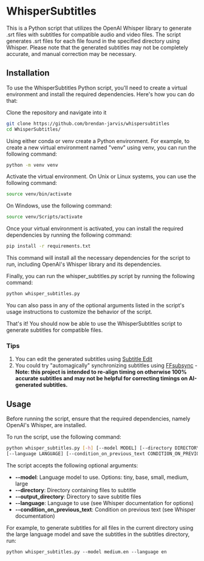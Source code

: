 # WhisperSubtitles

This is a Python script that utilizes the OpenAI Whisper library to generate .srt files with subtitles for compatible audio and video files. The script generates .srt files for each file found in the specified directory using Whisper. Please note that the generated subtitles may not be completely accurate, and manual correction may be necessary.

## Installation

To use the WhisperSubtitles Python script, you'll need to create a virtual environment and install the required dependencies. Here's how you can do that:

Clone the repository and navigate into it

```sh
git clone https://github.com/brendan-jarvis/whispersubtitles
cd WhisperSubtitles/
```

Using either conda or venv create a Python environment. For example, to create a new virtual environment named "venv" using venv, you can run the following command:

```sh
python -m venv venv
```

Activate the virtual environment. On Unix or Linux systems, you can use the following command:

```sh
source venv/bin/activate
```

On Windows, use the following command:

```sh
source venv/Scripts/activate
```

Once your virtual environment is activated, you can install the required dependencies by running the following command:

```sh
pip install -r requirements.txt
```

This command will install all the necessary dependencies for the script to run, including OpenAI's Whisper library and its dependencies.

Finally, you can run the whisper_subtitles.py script by running the following command:

```sh
python whisper_subtitles.py
```

You can also pass in any of the optional arguments listed in the script's usage instructions to customize the behavior of the script.

That's it! You should now be able to use the WhisperSubtitles script to generate subtitles for compatible files.

### Tips

1. You can edit the generated subtitles using [Subtitle Edit](https://github.com/SubtitleEdit/subtitleedit)
2. You could try "automagically" synchronizing subtitles using [FFsubsync](https://github.com/smacke/ffsubsync) - **Note: this project is intended to re-align timing on otherwise 100% accurate subtitles and may not be helpful for correcting timings on AI-generated subtitles.**

## Usage

Before running the script, ensure that the required dependencies, namely OpenAI's Whisper, are installed.

To run the script, use the following command:

```sh
python whisper_subtitles.py [-h] [--model MODEL] [--directory DIRECTORY] [--output_directory OUTPUT_DIRECTORY]
[--language LANGUAGE] [--condition_on_previous_text CONDITION_ON_PREVIOUS_TEXT]
```

The script accepts the following optional arguments:

- **--model**: Language model to use. Options: tiny, base, small, medium, large
- **--directory**: Directory containing files to subtitle
- **--output_directory**: Directory to save subtitle files
- **--language**: Language to use (see Whisper documentation for options)
- **--condition_on_previous_text**: Condition on previous text (see Whisper documentation)

For example, to generate subtitles for all files in the current directory using the large language model and save the subtitles in the subtitles directory, run:

```
python whisper_subtitles.py --model medium.en --language en
```
